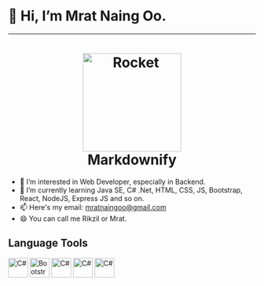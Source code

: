 # 👋 Hi, I’m Mrat Naing Oo.
------------------------------------------------------------------------------------------------------
<h1 align="center">
  <img src="https://raw.githubusercontent.com/Tarikul-Islam-Anik/Animated-Fluent-Emojis/master/Emojis/Travel%20and%20places/Rocket.png" alt="Rocket" width="200" height="200" />
  <br>
  Markdownify
  <br>
</h1>

- 👀 I’m interested in Web Developer, especially in Backend.
- 🌱 I’m currently learning Java SE, C# .Net, HTML, CSS, JS, Bootstrap, React, NodeJS, Express JS and so on.
- 📫 Here's my email: mratnaingoo@gmail.com
- 😄 You can call me Rikzil or Mrat.

## Language Tools
<p align= "left">
  <img src= "https://upload.wikimedia.org/wikipedia/commons/4/4f/Csharp_Logo.png" alt="C#" width="40" height="40" >
  <img src= "![image](https://github.com/user-attachments/assets/a1ef39d3-a69d-46b2-b85f-d338b93c6504)
" alt="Bootstrap" width="40" height="40" >
  <img src= "https://upload.wikimedia.org/wikipedia/commons/4/4f/Csharp_Logo.png" alt="C#" width="40" height="40" >
  <img src= "https://upload.wikimedia.org/wikipedia/commons/4/4f/Csharp_Logo.png" alt="C#" width="40" height="40" >
  <img src= "https://upload.wikimedia.org/wikipedia/commons/4/4f/Csharp_Logo.png" alt="C#" width="40" height="40" >


</p>

<!---
mratnaingoo-coding/mratnaingoo-coding is a ✨ special ✨ repository because its `README.md` (this file) appears on your GitHub profile.
You can click the Preview link to take a look at your changes.
--->
